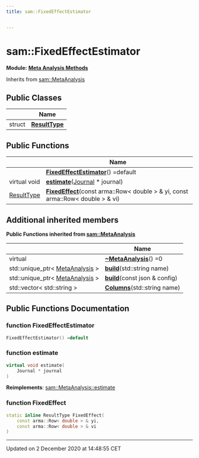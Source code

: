 ```yaml
---
title: sam::FixedEffectEstimator


---
```


# sam::FixedEffectEstimator


**Module:** **[Meta Analysis Methods](/doxygen/Modules/group___meta_analysis/)**





Inherits from [sam::MetaAnalysis](/doxygen/Classes/classsam_1_1_meta_analysis/)



## Public Classes

|                | Name           |
| -------------- | -------------- |
| struct | **[ResultType](/doxygen/Classes/structsam_1_1_fixed_effect_estimator_1_1_result_type/)**  |








## Public Functions

|                | Name           |
| -------------- | -------------- |
|  | **[FixedEffectEstimator](/doxygen/Classes/classsam_1_1_fixed_effect_estimator/#function-fixedeffectestimator)**() =default  |
| virtual void | **[estimate](/doxygen/Classes/classsam_1_1_fixed_effect_estimator/#function-estimate)**([Journal](/doxygen/Classes/classsam_1_1_journal/) * journal)  |
| [ResultType](/doxygen/Classes/structsam_1_1_fixed_effect_estimator_1_1_result_type/) | **[FixedEffect](/doxygen/Classes/classsam_1_1_fixed_effect_estimator/#function-fixedeffect)**(const arma::Row< double > & yi, const arma::Row< double > & vi)  |






## Additional inherited members










**Public Functions inherited from [sam::MetaAnalysis](/doxygen/Classes/classsam_1_1_meta_analysis/)**

|                | Name           |
| -------------- | -------------- |
| virtual  | **[~MetaAnalysis](/doxygen/Classes/classsam_1_1_meta_analysis/#function-~metaanalysis)**() =0  |
| std::unique_ptr< [MetaAnalysis](/doxygen/Classes/classsam_1_1_meta_analysis/) > | **[build](/doxygen/Classes/classsam_1_1_meta_analysis/#function-build)**(std::string name)  |
| std::unique_ptr< [MetaAnalysis](/doxygen/Classes/classsam_1_1_meta_analysis/) > | **[build](/doxygen/Classes/classsam_1_1_meta_analysis/#function-build)**(const json & config)  |
| std::vector< std::string > | **[Columns](/doxygen/Classes/classsam_1_1_meta_analysis/#function-columns)**(std::string name)  |















## Public Functions Documentation

### function FixedEffectEstimator

```cpp
FixedEffectEstimator() =default
```





























### function estimate

```cpp
virtual void estimate(
    Journal * journal
)
```


























**Reimplements**: [sam::MetaAnalysis::estimate](/doxygen/Classes/classsam_1_1_meta_analysis/#function-estimate)




### function FixedEffect

```cpp
static inline ResultType FixedEffect(
    const arma::Row< double > & yi,
    const arma::Row< double > & vi
)
```



































-------------------------------

Updated on  2 December 2020 at 14:48:55 CET